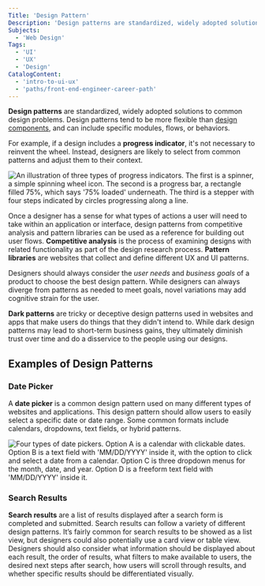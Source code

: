 ```yaml
---
Title: 'Design Pattern'
Description: 'Design patterns are standardized, widely adopted solutions to common design problems.'
Subjects:
  - 'Web Design'
Tags:
  - 'UI'
  - 'UX'
  - 'Design'
CatalogContent:
  - 'intro-to-ui-ux'
  - 'paths/front-end-engineer-career-path'
---
```


**Design patterns** are standardized, widely adopted solutions to common design problems. Design patterns tend to be more flexible than [design components](https://www.codecademy.com/resources/docs/uiux/design-component), and can include specific modules, flows, or behaviors.

For example, if a design includes a **progress indicator**, it's not necessary to reinvent the wheel. Instead, designers are likely to select from common patterns and adjust them to their context.

![An illustration of three types of progress indicators. The first is a spinner, a simple spinning wheel icon. The second is a progress bar, a rectangle filled 75%, which says '75% loaded' underneath. The third is a stepper with four steps indicated by circles progressing along a line.](https://raw.githubusercontent.com/Codecademy/docs/main/media/design-pattern-progress-indicator.png)

Once a designer has a sense for what types of actions a user will need to take within an application or interface, design patterns from competitive analysis and pattern libraries can be used as a reference for building out user flows. **Competitive analysis** is the process of examining designs with related functionality as part of the design research process. **Pattern libraries** are websites that collect and define different UX and UI patterns.

Designers should always consider the _user needs_ and _business goals_ of a product to choose the best design pattern. While designers can always diverge from patterns as needed to meet goals, novel variations may add cognitive strain for the user.

**Dark patterns** are tricky or deceptive design patterns used in websites and apps that make users do things that they didn't intend to. While dark design patterns may lead to short-term business gains, they ultimately diminish trust over time and do a disservice to the people using our designs.

## Examples of Design Patterns

### Date Picker

A **date picker** is a common design pattern used on many different types of websites and applications. This design pattern should allow users to easily select a specific date or date range. Some common formats include calendars, dropdowns, text fields, or hybrid patterns.

![Four types of date pickers. Option A is a calendar with clickable dates. Option B is a text field with 'MM/DD/YYYY' inside it, with the option to click and select a date from a calendar. Option C is three dropdown menus for the month, date, and year. Option D is a freeform text field with 'MM/DD/YYYY' inside it.](https://raw.githubusercontent.com/Codecademy/docs/main/media/design-pattern-date-picker.png)

### Search Results

**Search results** are a list of results displayed after a search form is completed and submitted. Search results can follow a variety of different design patterns. It’s fairly common for search results to be showed as a list view, but designers could also potentially use a card view or table view. Designers should also consider what information should be displayed about each result, the order of results, what filters to make available to users, the desired next steps after search, how users will scroll through results, and whether specific results should be differentiated visually.
